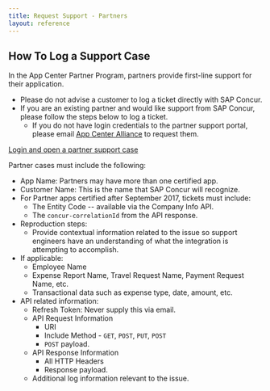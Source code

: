 ```yaml
---
title: Request Support - Partners
layout: reference
---
```


## How To Log a Support Case

In the App Center Partner Program, partners provide first-line support for their application. 

* Please do not advise a customer to log a ticket directly with SAP Concur. 
* If you are an existing partner and would like support from SAP Concur, please follow the steps below to log a ticket. 
  * If you do not have login credentials to the partner support portal, please email [App Center Alliance](mailto:concur_appcenteralliance@sap.com?Subject=Support%20Portal%20Credentials) to request them. 
  
[Login and open a partner support case](https://sapconcur.my.salesforce.com/secur/login_portal.jsp?orgId=00D600000007Dq3&portalId=06060000000PrEi)

Partner cases must include the following:

* App Name: Partners may have more than one certified app.
* Customer Name: This is the name that SAP Concur will recognize.
* For Partner apps certified after September 2017, tickets must include:
  * The Entity Code -- available via the Company Info API.
  * The `concur-correlationId` from the API response.
* Reproduction steps:
  * Provide contextual information related to the issue so support engineers have an understanding of what the integration is attempting to accomplish.
* If applicable:
  * Employee Name
  * Expense Report Name, Travel Request Name, Payment Request Name, etc.
  * Transactional data such as expense type, date, amount, etc.
* API related information:
  * Refresh Token: Never supply this via email.
  * API Request Information
    * URI
    * Include Method - `GET`, `POST`, `PUT`, `POST`
    * `POST` payload.
  * API Response Information
    * All HTTP Headers
    * Response payload.
  * Additional log information relevant to the issue.
